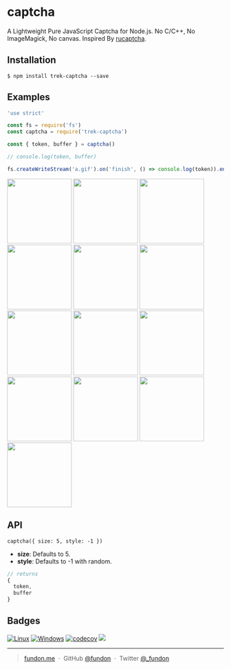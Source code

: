# captcha

A Lightweight Pure JavaScript Captcha for Node.js. No C/C++, No ImageMagick, No canvas. Inspired By [rucaptcha](https://github.com/huacnlee/rucaptcha).


## Installation

```
$ npm install trek-captcha --save
```


## Examples

```js
'use strict'

const fs = require('fs')
const captcha = require('trek-captcha')

const { token, buffer } = captcha()

// console.log(token, buffer)

fs.createWriteStream('a.gif').on('finish', () => console.log(token)).end(buffer)
```

<img src="https://cloud.githubusercontent.com/assets/5518/22151425/e02390c8-df58-11e6-974d-5eb9b1a4e577.gif" width="150px" /> <img src="https://cloud.githubusercontent.com/assets/5518/22151427/e4939d92-df58-11e6-9754-4a46a86acea8.gif" width="150px" /> <img src="https://cloud.githubusercontent.com/assets/5518/22151431/e494576e-df58-11e6-9845-a5590904c175.gif" width="150px" /> <img src="https://cloud.githubusercontent.com/assets/5518/22151432/e495066e-df58-11e6-92b8-38b40b73aba0.gif" width="150px" /> <img src="https://cloud.githubusercontent.com/assets/5518/22151428/e49404ee-df58-11e6-8e2d-8b17b33a3710.gif" width="150px" /> <img src="https://cloud.githubusercontent.com/assets/5518/22151430/e4942406-df58-11e6-9ff8-6e2325304b41.gif" width="150px" /> <img src="https://cloud.githubusercontent.com/assets/5518/22151429/e4941ae2-df58-11e6-8107-757296573b2f.gif" width="150px" /> <img src="https://cloud.githubusercontent.com/assets/5518/22151433/e4c7c89c-df58-11e6-9853-1ffbb4986962.gif" width="150px" /> <img src="https://cloud.githubusercontent.com/assets/5518/22151435/e4c97ea8-df58-11e6-8959-b4c78716271d.gif" width="150px" /> <img src="https://cloud.githubusercontent.com/assets/5518/22151436/e4cc09f2-df58-11e6-965c-673333b33c0d.gif" width="150px" /> <img src="https://cloud.githubusercontent.com/assets/5518/22151434/e4c87788-df58-11e6-9490-c255aaafce71.gif" width="150px" /> <img src="https://cloud.githubusercontent.com/assets/5518/22151445/ee35ff66-df58-11e6-8660-a3673ef3f5ee.gif" width="150px" /> <img src="https://cloud.githubusercontent.com/assets/5518/22151446/ee67b074-df58-11e6-9b95-7d53eec21c33.gif" width="150px" />

## API

`captcha({ size: 5, style: -1 })`

* **size**:   Defaults to 5.
* **style**: Defaults to -1 with random.

```js
// returns
{
  token,
  buffer
}
```


## Badges

[![Linux](https://travis-ci.org/trekjs/captcha.svg?branch=master)](https://travis-ci.org/trekjs/captcha)
[![Windows](https://img.shields.io/appveyor/ci/fundon/captcha/master.svg?label=windows)](https://ci.appveyor.com/project/fundon/captcha)
[![codecov](https://codecov.io/gh/trekjs/captcha/branch/master/graph/badge.svg)](https://codecov.io/gh/trekjs/captcha)
![](https://img.shields.io/badge/license-MIT-blue.svg)

---

> [fundon.me](https://fundon.me) &nbsp;&middot;&nbsp;
> GitHub [@fundon](https://github.com/fundon) &nbsp;&middot;&nbsp;
> Twitter [@_fundon](https://twitter.com/_fundon)
